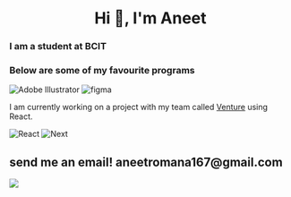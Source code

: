 <h1 align="center">Hi 👋, I'm Aneet</h1>
<h3 align="left">I am a student at BCIT</h3>  
<h3>Below are some of my favourite programs</h3>

<img src="https://img.shields.io/badge/Adobe%20Illustrator-FF9A00?style=for-the-badge&logo=adobe-illustrator&logoColor=white" alt="Adobe Illustrator">

<img src="https://img.shields.io/badge/Figma-F24E1E?style=for-the-badge&logo=figma&logoColor=white" alt="figma">



I am currently working on a project with my team called <a href="https://github.com/lance-malaga/venture">Venture</a> using React.


<img src="https://img.shields.io/badge/React-20232A?style=for-the-badge&logo=react&logoColor=61DAFB" alt="React">
<img src="https://img.shields.io/badge/next%20js-000000?style=for-the-badge&logo=nextdotjs&logoColor=white" alt="Next">
<h2>send me an email! aneetromana167@gmail.com</h2>
<img src="https://img.shields.io/badge/Gmail-D14836?style=for-the-badge&logo=gmail&logoColor=white">
